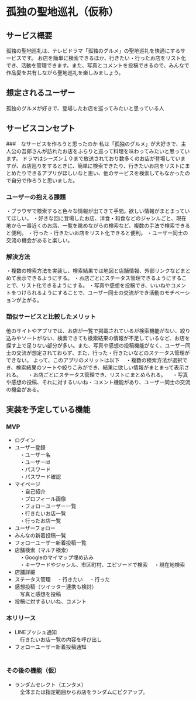 # 孤独の聖地巡礼（仮称）
## サービス概要
孤独の聖地巡礼は、テレビドラマ「孤独のグルメ」の聖地巡礼を快適にするサービスです。
お店を簡単に検索できるほか、行きたい・行ったお店をリスト化でき、活動を管理できます。また、写真とコメントを投稿できるので、みんなで作品愛を共有しながら聖地巡礼を楽しみましょう。

## 想定されるユーザー
孤独のグルメが好きで、登場したお店を巡ってみたいと思っている人

## サービスコンセプト
###　なサービスを作ろうと思ったのか
私は「孤独のグルメ」が大好きで、主人公の吾郎さんが訪れたお店をふらりと巡って料理を味わってみたいと思っています。
ドラマはシーズン１０まで放送されており数多くのお店が登場していますが、お店巡りをするときに、簡単に検索できたり、行きたいお店をリストにまとめたりできるアプリがほしいなと思い、他のサービスを検索してもなかったので自分で作ろうと思いました。

### ユーザーの抱える課題
・ブラウザで検索すると色々な情報が出てきて手間。欲しい情報がまとまっていてほしい。
・好きな回に登場したお店、洋食・和食などのジャンルごと、現在地から一番近くのお店、一覧を眺めながらの検索など、複数の手法で検索できると便利。
・行った・行きたいお店をリスト化できると便利。
・ユーザー同士の交流の機会があると楽しい。

### 解決方法
・複数の検索方法を実装し、検索結果では地図と店舗情報、外部リンクなどまとめて表示できるようにする。
・お店ごとにステータス管理できるようにすることで、リスト化できるようにする。
・写真や感想を投稿でき、いいねやコメントをつけられるようにすることで、ユーザー同士の交流ができ活動のモチベーションが上がる。

### 類似サービスと比較したメリット
他のサイトやアプリでは、お店が一覧で掲載されているが検索機能がない、絞り込みやソートがない、検索できても検索結果の情報が不足しているなど、お店を探す上で足りない部分が多い。また、写真や感想の投稿機能がなく、ユーザー同士の交流が想定されておらず、また、行った・行きたいなどのステータス管理ができない。
よって、このアプリのメリットは以下
　・複数の検索方法が選択でき、検索結果のソートや絞りこみができ、結果に欲しい情報がまとまって表示される。
　・お店ごとにステータス管理でき、リストにまとめられる。
　・写真や感想の投稿、それに対するいいね・コメント機能があり、ユーザー同士の交流の機会がある。

## 実装を予定している機能
### MVP
* ログイン
* ユーザー登録  
　・ユーザー名  
　・ユーザーid  
　・パスワード  
　・パスワード確認
* マイページ  
　・自己紹介  
　・プロフィール画像  
　・フォローユーザー一覧  
　・行きたいお店一覧  
　・行ったお店一覧
* ユーザーフォロー  
* みんなの新着投稿一覧  
* フォローユーザー新着投稿一覧  
* 店舗検索（マルチ検索）  
　・Googleのマイマップ埋め込み  
　・キーワードやジャンル、市区町村、エピソードで検索 
　・現在地検索 
* 店舗詳細  
* ステータス管理
　・行きたい
　・行った
* 感想投稿（ツイッター連携も検討）  
　写真と感想を投稿  
* 投稿に対するいいね、コメント  
### 本リリース
* LINEプッシュ通知  
　行きたいお店一覧の内容を呼び出し  
* フォローユーザー新着投稿通知  
　
### その後の機能（仮）
* ランダムセレクト（エンタメ）  
　全体または指定範囲からお店をランダムにピクアップ。